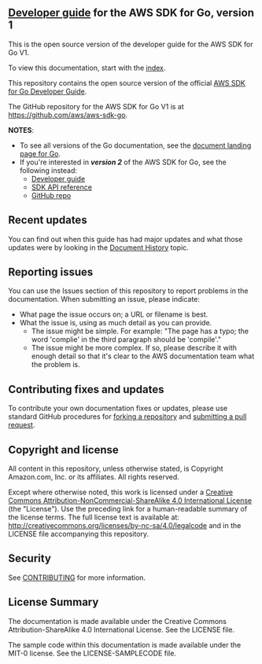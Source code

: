 ## [Developer guide](doc_source/index.md) for the AWS SDK for Go, version 1

This is the open source version of the developer guide for the AWS SDK for Go V1.

To view this documentation, start with the [index](doc_source/index.md).

This repository contains the open source version of the official [AWS SDK for Go Developer Guide](https://docs.aws.amazon.com/sdk-for-go/latest/developer-guide/welcome.html).

The GitHub repository for the AWS SDK for Go V1 is at https://github.com/aws/aws-sdk-go.

**NOTES**:
* To see all versions of the Go documentation, see the [document landing page for Go](https://docs.aws.amazon.com/sdk-for-go).
* If you're interested in _**version 2**_ of the AWS SDK for Go, see the following instead:
  * [Developer guide](https://aws.github.io/aws-sdk-go-v2/docs/)
  * [SDK API reference](https://pkg.go.dev/github.com/aws/aws-sdk-go-v2)
  * [GitHub repo](https://github.com/aws/aws-sdk-go-v2)

## Recent updates

You can find out when this guide has had major updates and what those updates were by looking in the [Document History](doc_source/document-history.md) topic.

## Reporting issues

You can use the Issues section of this repository to report problems in the documentation. When submitting an issue, please indicate:

  * What page the issue occurs on; a URL or filename is best.
  * What the issue is, using as much detail as you can provide.
    * The issue might be simple. For example: "The page has a typo; the word 'complie' in the third paragraph should be 'compile'."
    * The issue might be more complex. If so, please describe it with enough detail so that it's clear to the AWS documentation team what the problem is.

## Contributing fixes and updates

To contribute your own documentation fixes or updates, please use standard GitHub procedures for [forking a repository](https://help.github.com/articles/fork-a-repo/) and [submitting a pull request](https://help.github.com/articles/using-pull-requests/).

## Copyright and license

All content in this repository, unless otherwise stated, is Copyright Amazon.com, Inc. or its affiliates. All rights reserved.

Except where otherwise noted, this work is licensed under a [Creative Commons Attribution-NonCommercial-ShareAlike 4.0 International License](http://creativecommons.org/licenses/by-nc-sa/4.0/) (the "License"). Use the preceding link for a human-readable summary of the license terms. The full license text is available at: http://creativecommons.org/licenses/by-nc-sa/4.0/legalcode and in the LICENSE file accompanying this repository.

## Security

See [CONTRIBUTING](CONTRIBUTING.md#security-issue-notifications) for more information.

## License Summary

The documentation is made available under the Creative Commons Attribution-ShareAlike 4.0 International License. See the LICENSE file.

The sample code within this documentation is made available under the MIT-0 license. See the LICENSE-SAMPLECODE file.
